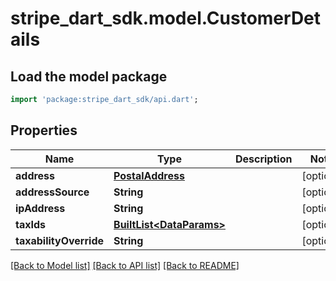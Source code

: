 # stripe_dart_sdk.model.CustomerDetails

## Load the model package
```dart
import 'package:stripe_dart_sdk/api.dart';
```

## Properties
Name | Type | Description | Notes
------------ | ------------- | ------------- | -------------
**address** | [**PostalAddress**](PostalAddress.md) |  | [optional] 
**addressSource** | **String** |  | [optional] 
**ipAddress** | **String** |  | [optional] 
**taxIds** | [**BuiltList&lt;DataParams&gt;**](DataParams.md) |  | [optional] 
**taxabilityOverride** | **String** |  | [optional] 

[[Back to Model list]](../README.md#documentation-for-models) [[Back to API list]](../README.md#documentation-for-api-endpoints) [[Back to README]](../README.md)


